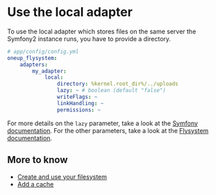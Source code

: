 # Use the local adapter

To use the local adapter which stores files on the same server the Symfony2 instance runs, you have
to provide a directory.

```yml
# app/config/config.yml
oneup_flysystem:
    adapters:
        my_adapter:
            local:
                directory: %kernel.root_dir%/../uploads
                lazy: ~ # boolean (default "false")
                writeFlags: ~
                linkHandling: ~
                permissions: ~
```

For more details on the `lazy` parameter, take a look at the [Symfony documentation](http://symfony.com/doc/current/components/dependency_injection/lazy_services.html).
For the other parameters, take a look at the [Flysystem documentation](http://flysystem.thephpleague.com/adapter/local/).

## More to know
* [Create and use your filesystem](filesystem_create.md)
* [Add a cache](filesystem_cache.md)